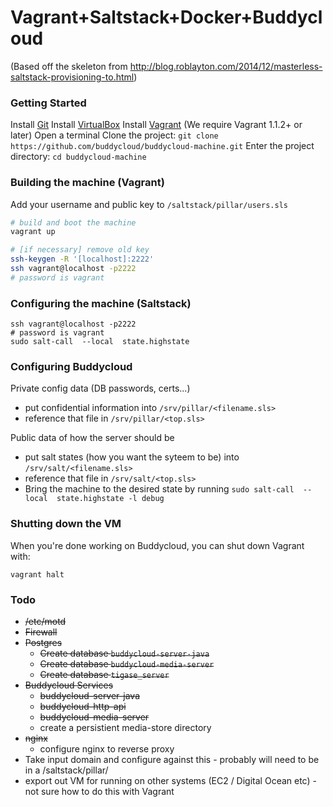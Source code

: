 # Vagrant+Saltstack+Docker+Buddycloud

(Based off the skeleton from http://blog.roblayton.com/2014/12/masterless-saltstack-provisioning-to.html)

### Getting Started

Install [Git]([http://git-scm.com/downloads)
Install [VirtualBox](https://www.virtualbox.org/wiki/Downloads)
Install [Vagrant](http://www.vagrantup.com/) (We require Vagrant 1.1.2+ or later)
Open a terminal
Clone the project: `git clone https://github.com/buddycloud/buddycloud-machine.git`
Enter the project directory: `cd buddycloud-machine`

### Building the machine (Vagrant)

Add your username and public key to `/saltstack/pillar/users.sls`

```bash
# build and boot the machine
vagrant up

# [if necessary] remove old key
ssh-keygen -R '[localhost]:2222'
ssh vagrant@localhost -p2222 
# password is vagrant
```

### Configuring the machine (Saltstack)

```
ssh vagrant@localhost -p2222 
# password is vagrant
sudo salt-call  --local  state.highstate
```

### Configuring Buddycloud

Private config data (DB passwords, certs...) 
- put confidential information into `/srv/pillar/<filename.sls>`
- reference that file in `/srv/pillar/<top.sls>`

Public data of how the server should be
- put salt states (how you want the syteem to be) into `/srv/salt/<filename.sls>`
- reference that file in `/srv/salt/<top.sls>`
- Bring the machine to the desired state by running `sudo salt-call  --local  state.highstate -l debug`

### Shutting down the VM

When you're done working on Buddycloud, you can shut down Vagrant with:

```
vagrant halt
```

### Todo

- ~~/etc/motd~~
- ~~Firewall~~
- ~~Postgres~~
    - ~~Create database `buddycloud-server-java`~~
    - ~~Create database `buddycloud-media-server`~~
    - ~~Create database `tigase_server`~~
- ~~Buddycloud Services~~
    - ~~buddycloud-server-java~~
    - ~~buddycloud-http-api~~
    - ~~buddycloud-media-server~~
    - create a persistient media-store directory
- ~~nginx~~
    - configure nginx to reverse proxy
- Take input domain and configure against this - probably will need to be in a /saltstack/pillar/<something>
- export out VM for running on other systems (EC2 / Digital Ocean etc) - not sure how to do this with Vagrant


